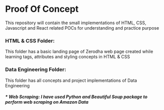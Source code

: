 # Proof Of Concept

This repository will contain the small implementations of HTML, CSS, Javascript and React related POCs for understanding and practice purpose

### HTML & CSS Folder:
This folder has a basic landing page of Zerodha web page created while learning tags, attributes and styling concepts in HTML & CSS

### Data Engineering Folder:
This folder has all concepts and project implementations of Data Engineering
##### * Web Scraping: I have used Python and Beautiful Soup package to perform web scraping on Amazon Data
